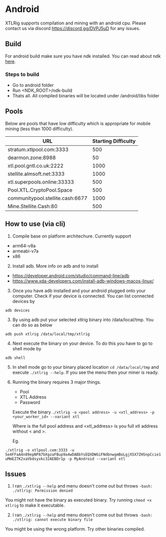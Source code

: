 # Android
XTLRig supports compilation and mining with an android cpu.  Please contact us via discord https://discord.gg/DVPJ5uD for any issues. 

## Build
For android build make sure you have ndk installed. You can read about ndk [here](https://developer.android.com/ndk/).

### Steps to build

* Go to android folder
* Run <NDK_ROOT>/ndk-build 
* Thats all. All compiled binaries will be located under /android/libs folder


## Pools
Below are pools that have low difficulty which is appropriate for mobile mining (less than 1000 difficulty).

| URL | Starting Difficulty |
|----------------------------------|---------------------|
| stratum.xtlpool.com:3333 | 500 |
| dearmon.zone:8988 | 50 |
| xtl.pool.gntl.co.uk:2222 | 1000 |
| stellite.almsoft.net:3333 | 1000 |
| xtl.superpools.online:33333 | 500 |
| Pool.XTL.CryptoPool.Space | 500 |
| communitypool.stellite.cash:6677 | 1000 |
| Mine.Stellite.Cash:80 | 500 |


## How to use (via cli)

1. Compile base on platform architechure. Currently support
 * arm64-v8a
 * armeabi-v7a
 * x86
 
 2. Install adb. More info on adb and to install
 * https://developer.android.com/studio/command-line/adb
 * https://www.xda-developers.com/install-adb-windows-macos-linux/
 
 3. Once you have adb installed and your android plugged onto your computer. Check if your device is connected. You can list connected devices by 
 ```
 adb devices
 ```
 
 3. By using adb put your selected xtlrig binary into /data/local/tmp. You can do so as below
```
adb push xtlrig /data/local/tmp/xtlrig
```

 4. Next execute the binary on your device. To do this you have to go to shell mode by 
 ```
 adb shell
 ```
 
 5. In shell mode go to your binary placed location ```cd /data/local/tmp``` and execute ```./xtlrig --help```. If you see the menu then your miner is ready.
 
 6. Running the binary requires 3 major things. 
    * Pool
    * XTL Address
    * Password
    
    Execute the binary ```./xtlrig -o <pool address> -u <xtl_address> -p <your_worker_id> --variant xtl```
    
    Where <pool address> is the full pool address and <xtl_address> is you full xtl address without < and >.
 
    Eg. 
    
```./xtlrig -o xtlpool.com:3333 -u Se4FFaA4n89epNPA7bXgzaFBup9a4wDABbYsEQXDWGiFNdbnwgmBoLgjXSX7ZHSnpCcie1uMmEZ7K2xaVbdsyxkc32AEBDr1p -p MyAndroid --variant xtl```
 
 ## Issues
 1. I ran ```./xtlrig --help``` and menu doesn't come out but throws ```-bash: ./xtlrig: Permission denied```
 
 You might not have the binary as executed binary. Try running ```chmod +x xtlrig``` to make it executable.
 
 2. I ran ```./xtlrig --help``` and menu doesn't come out but throws ```-bash: ./xtlrig: cannot execute binary file```

You might be using the wrong platform. Try other binaries compiled. 
